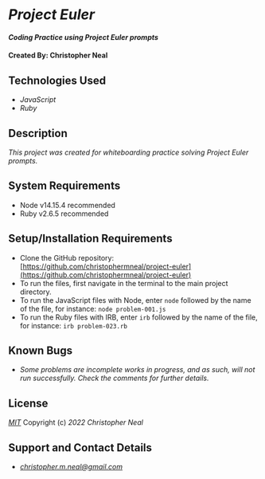 # _Project Euler_

#### _Coding Practice using Project Euler prompts_

#### Created By: **Christopher Neal**

## Technologies Used

- _JavaScript_
- _Ruby_

## Description

_This project was created for whiteboarding practice solving Project Euler prompts._

## System Requirements

- Node v14.15.4 recommended
- Ruby v2.6.5 recommended

## Setup/Installation Requirements

- Clone the GitHub repository: [https://github.com/christophermneal/project-euler](https://github.com/christophermneal/project-euler)
- To run the files, first navigate in the terminal to the main project directory.
- To run the JavaScript files with Node, enter `node` followed by the name of the file, for instance: `node problem-001.js`
- To run the Ruby files with IRB, enter `irb` followed by the name of the file, for instance: `irb problem-023.rb`

## Known Bugs

- _Some problems are incomplete works in progress, and as such, will not run successfully. Check the comments for further details._

## License

_[MIT](https://opensource.org/licenses/MIT)_
Copyright (c) _2022_ _Christopher Neal_

## Support and Contact Details

- _[christopher.m.neal@gmail.com](mailto:christopher.m.neal@gmail.com)_
